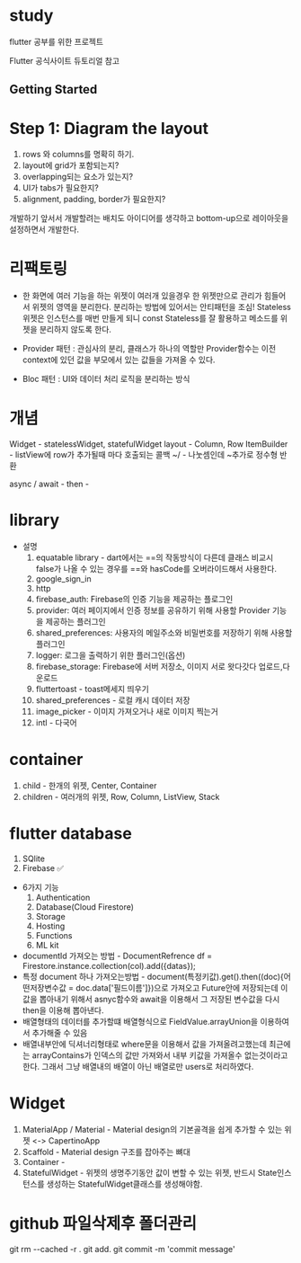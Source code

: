 # study

flutter 공부를 위한 프로젝트

Flutter 공식사이트 듀토리얼 참고

## Getting Started

# Step 1: Diagram the layout
1. rows 와 columns를 명확히 하기.
2. layout에 grid가 포함되는지?
3. overlapping되는 요소가 있는지?
4. UI가 tabs가 필요한지?
5. alignment, padding, border가 필요한지?

개발하기 앞서서 개발할려는 배치도 아이디어를 생각하고 bottom-up으로 레이아웃을 설정하면서 개발한다.

# 리팩토링
- 한 화면에 여러 기능을 하는 위젯이 여러개 있을경우 한 위젯만으로 관리가 힘들어서 위젯의 영역을 분리한다.
분리하는 방법에 있어서는 안티패턴을 조심!
Stateless위젯은 인스턴스를 매번 만들게 되니 const Stateless를 잘 활용하고 메소드를 위젯을 분리하지 않도록 한다.  

- Provider 패턴 : 관심사의 분리, 클래스가 하나의 역할만
Provider함수는 이전 context에 있던 값을 부모에서 있는 값들을 가져올 수 있다.
- Bloc 패턴 : UI와 데이터 처리 로직을 분리하는 방식

# 개념
Widget - statelessWidget, statefulWidget
layout - Column, Row
ItemBuilder - listView에 row가 추가될때 마다 호출되는 콜백
~/ - 나눗셈인데 ~추가로 정수형 반환

async / await -
then -


# library
- 설명
    1. equatable library - dart에서는 ==의 작동방식이 다른데 클래스 비교시 false가 나올 수 있는 경우를 ==와 hasCode를 오버라이드해서 사용한다. 
    2. google_sign_in
    3. http
    4. firebase_auth: Firebase의 인증 기능을 제공하는 플로그인
    5. provider: 여러 페이지에서 인증 정보를 공유하기 위해 사용할 Provider 기능을 제공하는 플러그인
    6. shared_preferences: 사용자의 메일주소와 비밀번호를 저장하기 위해 사용할 플러그인
    7. logger: 로그을 출력하기 위한 플러그인(옵션)
    8. firebase_storage: Firebase에 서버 저장소, 이미지 서로 왓다갓다 업로드,다운로드
    9. fluttertoast - toast메세지 띄우기
    10. shared_preferences - 로컬 캐시 데이터 저장
    11. image_picker - 이미지 가져오거나 새로 이미지 찍는거
    12. intl - 다국어

# container
1. child - 한개의 위젯, Center, Container
2. children - 여러개의 위젯, Row, Column, ListView, Stack

# flutter database
1. SQlite
2. Firebase ✅
- 6가지 기능
    1. Authentication
    2. Database(Cloud Firestore)
    3. Storage
    4. Hosting
    5. Functions
    6. ML kit 
- documentId 가져오는 방법 - DocumentRefrence df = Firestore.instance.collection(col).add({datas});
- 특정 document 하나 가져오는방법 - document(특정키값).get().then((doc){어떤저장변수값 = doc.data['필드이름']})으로 가져오고
Future<dynamic>안에 저장되는데 이 값을 뽑아내기 위해서 asnyc함수와 await을 이용해서 그 저장된 변수값을 다시 then을 이용해 뽑아낸다.
- 배열형태의 데이터를 추가할떄 배열형식으로 FieldValue.arrayUnion을 이용하여서 추가해줄 수 있음
- 배열내부안에 딕셔너리형태로 where문을 이용해서 값을 가져올려고했는데 최근에는 arrayContains가 인덱스의 값만 가져와서 내부 키값을 가져올수
없는것이라고한다. 그래서 그냥 배열내의 배열이 아닌 배열로만 users로 처리하였다.

# Widget

1. MaterialApp / Material - Material design의 기본골격을 쉽게 추가할 수 있는 위젯 <-> CapertinoApp
2. Scaffold - Material design 구조를 잡아주는 뼈대
2. Container - 
3. StatefulWidget - 위젯의 생명주기동안 값이 변할 수 있는 위젯, 반드시 State인스턴스를 생성하는 StatefulWidget클래스를 생성해야함.

# github 파일삭제후 폴더관리
git rm --cached -r .
git add.
git commit -m 'commit message'